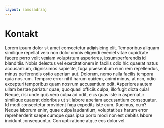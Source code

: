 ```yaml
---
layout: samosadrzaj
---
```


<h1>Kontakt</h1>

<p>Lorem ipsum dolor sit amet consectetur adipisicing elit. Temporibus aliquam similique repellat vero non dolor omnis eligendi eveniet vitae cupiditate facere porro velit veniam voluptatum asperiores, ipsum perferendis id blanditiis.
Nobis delectus vel exercitationem in facilis odio hic quaerat natus accusantium, dignissimos sapiente, fuga praesentium eum rem repellendus, minus perferendis optio aperiam aut. Dolorum, nemo nulla facilis tempora quia nostrum.
Tempore error nihil harum quidem, animi minus, at non, odio excepturi temporibus quam nostrum accusantium odit. Asperiores autem ullam beatae pariatur quae, quo quasi officiis culpa, illo fugit dicta quia!
Neque, nisi unde quis vero culpa ad odit, eius quas iste in aspernatur similique quaerat doloribus ut sit labore aperiam accusantium consequatur. Id modi consectetur provident fuga expedita iste cum.
Ducimus, cum? Neque laborum enim, quae culpa laudantium, voluptatibus harum error reprehenderit saepe cumque quas ipsa porro modi non est debitis labore incidunt consequuntur. Corrupti ratione atque eos dolor vel.</p>
